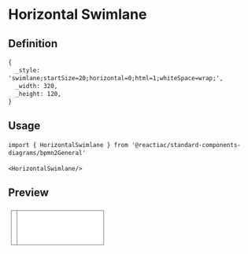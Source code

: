 # Horizontal Swimlane

## Definition

```
{
  _style: 'swimlane;startSize=20;horizontal=0;html=1;whiteSpace=wrap;',
  _width: 320,
  _height: 120,
}
```

## Usage

```
import { HorizontalSwimlane } from '@reactiac/standard-components-diagrams/bpmn2General'

<HorizontalSwimlane/>
```

## Preview

<img src="./horizontal-swimlane.png" width="200"/>
